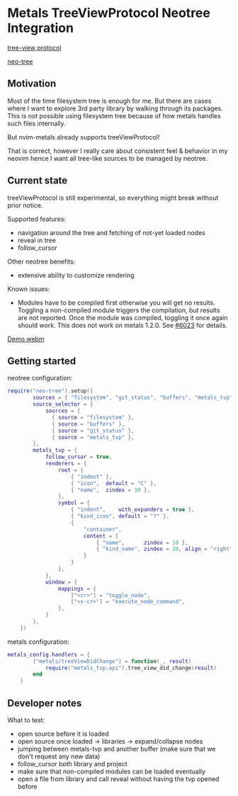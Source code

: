 # Metals TreeViewProtocol Neotree Integration

[tree-view protocol](https://scalameta.org/metals/docs/integrations/tree-view-protocol/)

[neo-tree](https://github.com/nvim-neo-tree/neo-tree.nvim)

## Motivation

Most of the time filesystem tree is enough for me. But there are cases where I want to explore 3rd party library by walking through its packages.
This is not possible using filesystem tree because of how metals handles such files internally.

But nvim-metals already supports treeViewProtocol!

That is correct, however I really care about consistent feel & behavior in my neovim hence I want all tree-like sources to be managed by neotree.

## Current state

treeViewProtocol is still experimental, so everything might break without prior notice.

Supported features:

- navigation around the tree and fetching of not-yet loaded nodes
- reveal in tree
- follow_cursor

Other neotree benefits:

- extensive ability to customize rendering

Known issues:

- Modules have to be compiled first otherwise you will get no results.
  Toggling a non-compiled module triggers the compilation, but results are not reported.
  Once the module was compiled, toggling it once again should work.
  This does not work on metals 1.2.0. See [#6023](https://github.com/scalameta/metals/issues/6029) for details.

[Demo.webm](https://github.com/ghostbuster91/nvim-metals-tvp-neotree/releases/download/v0.1.0/Kooha-2024-01-27-20-37-52.webm)

## Getting started

neotree configuration:

```lua
require("neo-tree").setup({
        sources = { "filesystem", "git_status", "buffers", "metals_tvp" },
        source_selector = {
            sources = {
              { source = "filesystem" },
              { source = "buffers" },
              { source = "git_status" },
              { source = "metals_tvp" },
        },
        metals_tvp = {
            follow_cursor = true,
            renderers = {
                root = {
                    { "indent" },
                    { "icon",  default = "C" },
                    { "name",  zindex = 10 },
                },
                symbol = {
                    { "indent",    with_expanders = true },
                    { "kind_icon", default = "?" },
                    {
                        "container",
                        content = {
                            { "name",      zindex = 10 },
                            { "kind_name", zindex = 20, align = "right" },
                        }
                    }
                },
            },
            window = {
                mappings = {
                    ["<cr>"] = "toggle_node",
                    ["<s-cr>"] = "execute_node_command",
                },
            }
        },
    })
```

metals configuration:

```lua
metals_config.handlers = {
        ["metals/treeViewDidChange"] = function(_, result)
            require("metals_tvp.api").tree_view_did_change(result)
        end
    }
```

## Developer notes

What to test:

- open source before it is loaded
- open source once loaded -> libraries -> expand/collapse nodes
- jumping between metals-tvp and another buffer (make sure that we don't request any new data)
- follow_cursor both library and project
- make sure that non-compiled modules can be loaded eventually
- open a file from library and call reveal without having the tvp opened before
